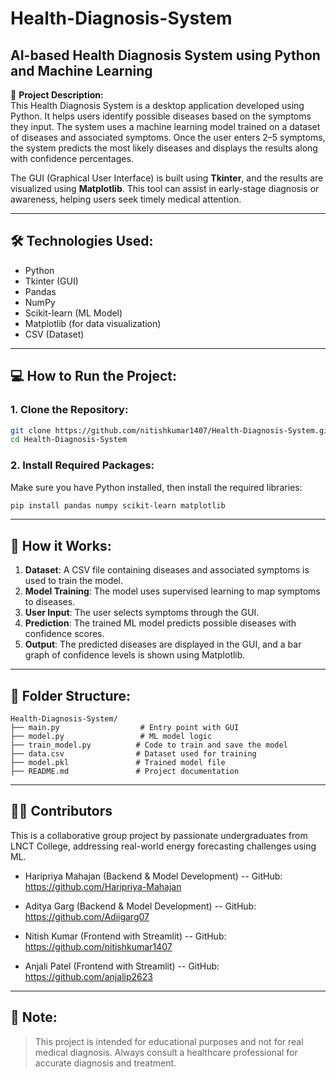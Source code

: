 # Health-Diagnosis-System  
## AI-based Health Diagnosis System using Python and Machine Learning

📌 **Project Description:**  
This Health Diagnosis System is a desktop application developed using Python. It helps users identify possible diseases based on the symptoms they input. The system uses a machine learning model trained on a dataset of diseases and associated symptoms. Once the user enters 2–5 symptoms, the system predicts the most likely diseases and displays the results along with confidence percentages.

The GUI (Graphical User Interface) is built using **Tkinter**, and the results are visualized using **Matplotlib**. This tool can assist in early-stage diagnosis or awareness, helping users seek timely medical attention.

---

## 🛠️ Technologies Used:
- Python  
- Tkinter (GUI)  
- Pandas  
- NumPy  
- Scikit-learn (ML Model)  
- Matplotlib (for data visualization)  
- CSV (Dataset)

---

## 💻 How to Run the Project:

### 1. Clone the Repository:
```bash
git clone https://github.com/nitishkumar1407/Health-Diagnosis-System.git
cd Health-Diagnosis-System
```

### 2. Install Required Packages:
Make sure you have Python installed, then install the required libraries:
```bash
pip install pandas numpy scikit-learn matplotlib
```


---

## 🧠 How it Works:
1. **Dataset**: A CSV file containing diseases and associated symptoms is used to train the model.  
2. **Model Training**: The model uses supervised learning to map symptoms to diseases.  
3. **User Input**: The user selects symptoms through the GUI.  
4. **Prediction**: The trained ML model predicts possible diseases with confidence scores.  
5. **Output**: The predicted diseases are displayed in the GUI, and a bar graph of confidence levels is shown using Matplotlib.

---

## 📁 Folder Structure:
```text
Health-Diagnosis-System/
├── main.py                  # Entry point with GUI
├── model.py                 # ML model logic
├── train_model.py          # Code to train and save the model
├── data.csv                # Dataset used for training
├── model.pkl               # Trained model file
├── README.md               # Project documentation
```

---


## 🙋‍♀️ Contributors
This is a collaborative group project by passionate undergraduates from LNCT College, addressing real-world energy forecasting challenges using ML.

- Haripriya Mahajan (Backend & Model Development)
-- GitHub: https://github.com/Haripriya-Mahajan

- Aditya Garg (Backend & Model Development)
-- GitHub: https://github.com/Adiigarg07

- Nitish Kumar (Frontend with Streamlit)
-- GitHub: https://github.com/nitishkumar1407

- Anjali Patel (Frontend with Streamlit)
-- GitHub: https://github.com/anjalip2623

---

## 📌 Note:
> This project is intended for educational purposes and not for real medical diagnosis. Always consult a healthcare professional for accurate diagnosis and treatment.
